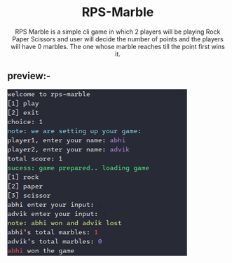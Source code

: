 <h1 align="center">RPS-Marble</h1>
<p align="center">RPS Marble is a simple cli game in which 2 players will be playing Rock Paper Scissors and user will decide the number of points and the players will have 0 marbles. The one whose marble reaches till the point first wins it.</p>


## preview:-
![master](2023-06-12-110138_410x380_scrot.png)

